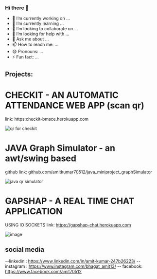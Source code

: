 ### Hi there 👋



- 🔭 I’m currently working on ...
- 🌱 I’m currently learning ...
- 👯 I’m looking to collaborate on ...
- 🤔 I’m looking for help with ...
- 💬 Ask me about ...
- 📫 How to reach me: ...
- 😄 Pronouns: ...
- ⚡ Fun fact: ...




## Projects:

# CHECKIT - AN AUTOMATIC ATTENDANCE WEB APP  (scan qr)
 link: https:checkit-bmsce.herokuapp.com
 
![qr for checkit](https://user-images.githubusercontent.com/71318008/161402171-f1adfddc-3da9-47d0-a65b-de0a563fe08a.png)

# JAVA Graph Simulator - an awt/swing based 

github link: github.com/amitkumar70512/java_miniproject_graphSimulator

![java qr simulator ](https://user-images.githubusercontent.com/71318008/161402606-bebae93a-f39b-4808-9001-ef9f10156593.jpg)

# GAPSHAP - A REAL TIME CHAT APPLICATION

USING IO SOCKETS link: https://gapshap-chat.herokuapp.com 

![image](https://user-images.githubusercontent.com/71318008/161402724-4aa3b38e-1776-4e7e-ad5e-8203e8346b33.png)



## social media

--linkedin : https://www.linkedin.com/in/amit-kumar-247b26223/
--instagram : https://www.instagram.com/bhagat_amit13/
-- facebook: https://www.facebook.com/amit70512
